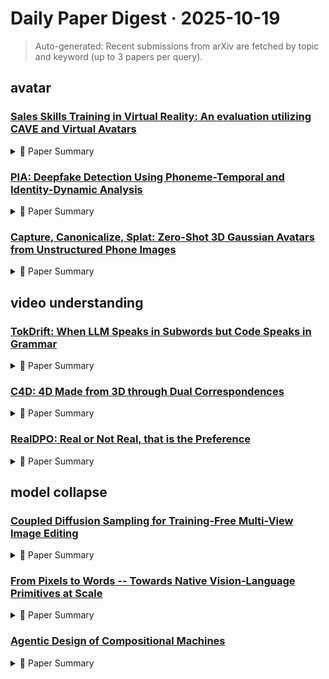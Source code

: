 # Daily Paper Digest · 2025-10-19
> Auto-generated: Recent submissions from arXiv are fetched by topic and keyword (up to 3 papers per query).

## avatar

### [Sales Skills Training in Virtual Reality: An evaluation utilizing CAVE and Virtual Avatars](http://arxiv.org/pdf/2510.14603v1)


<!--break-out-of-list-->
<details markdown="1">
<summary>📄 Paper Summary </summary>

### 1. Task / Problem
- Investigating the effectiveness of virtual reality in sales training

### 2. Motivation & Gaps
- The paper explores the potential of virtual reality (VR) as a tool for enhancing sales skills training, addressing the need for innovative training methods in a rapidly evolving market.

### 3. Core Idea
- The study proposes that VR can significantly enhance the learning experience for sales training by providing immersive and interactive environments that simulate real-life sales scenarios.

### 4. Method
- **Pipeline**: The research involves designing a VR training module, implementing it, and evaluating its effectiveness through user feedback and performance metrics.
- **Architecture / Loss / Training**: N/A
- **Complexity / Resources**: The implementation requires VR hardware, software development tools, and access to sales training content.

</details>

### [PIA: Deepfake Detection Using Phoneme-Temporal and Identity-Dynamic Analysis](http://arxiv.org/pdf/2510.14241v1)


<!--break-out-of-list-->
<details markdown="1">
<summary>📄 Paper Summary </summary>

### 1. Task / Problem
- Deepfake detection

### 2. Motivation & Gaps
- The paper presents PIA, a multi-modal technique for detecting deepfakes by analyzing phoneme articulation, visual features, geometric consistency of lips, and identity indicators.

### 3. Core Idea
- PIA integrates visual, geometric, and identity cues with phoneme analysis to enhance deepfake detection performance.

### 4. Method
- **Pipeline**: The model processes phoneme data alongside visual and geometric features to identify inconsistencies in deepfake videos.
- **Architecture / Loss / Training**: Utilizes an EfficientNet-B0 backbone for feature extraction and employs various ablation studies to assess the impact of different input streams.
- **Complexity / Resources**: The model requires significant computational resources for training and evaluation, particularly with high-resolution video data.

</details>

### [Capture, Canonicalize, Splat: Zero-Shot 3D Gaussian Avatars from Unstructured Phone Images](http://arxiv.org/pdf/2510.14081v1)


<!--break-out-of-list-->
<details markdown="1">
<summary>📄 Paper Summary </summary>

### 1. Task / Problem
- 3D avatar reconstruction

### 2. Motivation & Gaps
- Existing methods rely on synthetic datasets that lack fine details, leading to a realism gap in 3D reconstructions.

### 3. Core Idea
- To create a high-fidelity, identity-preserving 3D avatar from unstructured photos using a novel dataset of high-fidelity 3D scans of real people.

### 4. Method
- **Pipeline**: Capture, Canonicalize, Splat
- **Architecture / Loss / Training**: The model is trained end-to-end using a combination of L1 photometric loss, perceptual loss, alpha loss, and scale regularization loss.
- **Complexity / Resources**: The model requires a novel dataset of person-specific Gaussian splatting avatars derived from high-quality multi-view dome captures.

</details>

## video understanding

### [TokDrift: When LLM Speaks in Subwords but Code Speaks in Grammar](http://arxiv.org/pdf/2510.14972v1)


<!--break-out-of-list-->
<details markdown="1">
<summary>📄 Paper Summary </summary>

### 1. Task / Problem
- Code Translation

### 2. Motivation & Gaps
- The paper addresses the challenges in translating code between programming languages while preserving functionality and correctness.

### 3. Core Idea
- The core idea is to mutatively rewrite code contexts by parsing and renaming identifiers while maintaining the semantics and correctness of the original code.

### 4. Method
- **Pipeline**: The method involves parsing code, identifying immutable and renameable identifiers, applying consistent edits, and evaluating the correctness of the translations.
- **Architecture / Loss / Training**: N/A
- **Complexity / Resources**: The experiments were conducted on an NVIDIA H100 GPU cluster, consuming approximately 1840 GPU-hours.

</details>

### [C4D: 4D Made from 3D through Dual Correspondences](http://arxiv.org/pdf/2510.14960v1)


<!--break-out-of-list-->
<details markdown="1">
<summary>📄 Paper Summary </summary>

### 1. Task / Problem
- Point Transformation using Linear Blend Displacement

### 2. Motivation & Gaps
- The method aims to achieve smooth and locally influenced transformations of 3D points based on the displacements of control points derived from smoothed tracking points.

### 3. Core Idea
- Utilizing Linear Blend Displacement (LBD) to transform 3D points based on proximity-weighted displacements from control points.

### 4. Method
- **Pipeline**: The method involves obtaining smoothed 3D trajectories, identifying nearest control points, computing weights, aggregating displacements, and transforming query points.
- **Architecture / Loss / Training**: The architecture includes a CNN encoder and a 3D-aware encoder, with a focus on adaptive weighting for trajectory smoothing.
- **Complexity / Resources**: The method requires significant computational resources for processing and training on datasets with non-trivial camera movements.

</details>

### [RealDPO: Real or Not Real, that is the Preference](http://arxiv.org/pdf/2510.14955v1)


<!--break-out-of-list-->
<details markdown="1">
<summary>📄 Paper Summary </summary>

### 1. Task / Problem
- Video Quality Assessment

### 2. Motivation & Gaps
- The paper aims to improve the evaluation of video generation quality by leveraging large language models (LLMs) for a more structured and scalable assessment.

### 3. Core Idea
- Utilizing LLMs to evaluate generated videos based on structured templates that assess various quality dimensions.

### 4. Method
- **Pipeline**: The evaluation process involves using LLMs to score generated videos based on predefined criteria across multiple dimensions.
- **Architecture / Loss / Training**: RealDPO loss for aligning model predictions with preferred and non-preferred samples.
- **Complexity / Resources**: Conducted experiments on 8 Nvidia H100 GPUs with a total batch size of 8 for training.

</details>

## model collapse

### [Coupled Diffusion Sampling for Training-Free Multi-View Image Editing](http://arxiv.org/pdf/2510.14981v1)


<!--break-out-of-list-->
<details markdown="1">
<summary>📄 Paper Summary </summary>

### 1. Task / Problem
- Multi-view consistent image editing

### 2. Motivation & Gaps
- The proposed method offers a simple and efficient framework for multi-view consistent image editing.

### 3. Core Idea
- The coupling term in stochastic sampling allows the model to correct for noise and maintain outputs within the training distribution.

### 4. Method
- **Pipeline**: The method involves editing a reference image and using it as the conditioning view for novel view synthesis.
- **Architecture / Loss / Training**: SVC is trained to process 21 frames at once, with a focus on consistent images for synthesis.
- **Complexity / Resources**: Utilizes NVIDIA A6000 GPUs with a memory requirement equivalent to the combined memory of the two models used.

</details>

### [From Pixels to Words -- Towards Native Vision-Language Primitives at Scale](http://arxiv.org/pdf/2510.14979v1)


<!--break-out-of-list-->
<details markdown="1">
<summary>📄 Paper Summary </summary>

### 1. Task / Problem
- Visual-Language Generation and Video Understanding

### 2. Motivation & Gaps
- The paper aims to establish a definitive baseline for visual-language generation, long video understanding, and embodied AI while addressing the limitations of current models.

### 3. Core Idea
- NEO's architecture integrates video generation demands and related tasks systematically, allowing data and models to dictate the learning process.

### 4. Method
- **Pipeline**: End-to-end training within a unified architecture.
- **Architecture / Loss / Training**: Incorporates attention mechanisms and rotary positional encodings.
- **Complexity / Resources**: Limited by current computational resources and text corpus.

</details>

### [Agentic Design of Compositional Machines](http://arxiv.org/pdf/2510.14980v1)


<!--break-out-of-list-->
<details markdown="1">
<summary>📄 Paper Summary </summary>

### 1. Task / Problem
- Construct a machine that can throw boulders in a parabolic trajectory, designed to maximize throw distance and height by utilizing the principle of leverage.

### 2. Motivation & Gaps
- The machine is failing due to mechanical design defects, specifically structural weaknesses and improper component placement.

### 3. Core Idea
- Modify the mechanical design to ensure structural integrity and stability while launching the boulder.

### 4. Method
- **Pipeline**: Analyze the failure, identify root causes, and propose modifications to improve stability and reduce destructive forces.
- **Architecture / Loss / Training**: The LLM is fine-tuned from Qwen2.5-14B-Instruct with LoRA on all linear layers.
- **Complexity / Resources**: The machine's design involves multiple components including wooden blocks, a rotating block, rubber bands, and a boulder.

</details>
